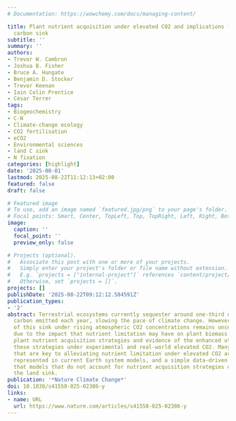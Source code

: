 ```yaml
---
# Documentation: https://wowchemy.com/docs/managing-content/

title: Plant nutrient acquisition under elevated CO2 and implications for the land
  carbon sink
subtitle: ''
summary: ''
authors:
- Trevor W. Cambron
- Joshua B. Fisher
- Bruce A. Hungate
- Benjamin D. Stocker
- Trevor Keenan
- Iain Colin Prentice
- César Terrer
tags:
- Biogeochemistry
- C-N
- Climate-change ecology
- CO2 fertilisation
- eCO2
- Environmental sciences
- land C sink
- N fixation
categories: [highlight]
date: '2025-08-01'
lastmod: 2025-08-22T11:12:13+02:00
featured: false
draft: false

# Featured image
# To use, add an image named `featured.jpg/png` to your page's folder.
# Focal points: Smart, Center, TopLeft, Top, TopRight, Left, Right, BottomLeft, Bottom, BottomRight.
image:
  caption: ''
  focal_point: ''
  preview_only: false

# Projects (optional).
#   Associate this post with one or more of your projects.
#   Simply enter your project's folder or file name without extension.
#   E.g. `projects = ["internal-project"]` references `content/project/deep-learning/index.md`.
#   Otherwise, set `projects = []`.
projects: []
publishDate: '2025-08-22T09:12:12.584591Z'
publication_types:
- '2'
abstract: Terrestrial ecosystems currently sequester around one-third of the anthropogenic
  carbon emitted each year, slowing the pace of climate change. However, the future
  of this sink under rising atmospheric CO2 concentrations remains uncertain, in part
  due to the impact that nutrient limitation may have on plant biomass. Here we review
  plant nutrient acquisition strategies and evidence of the enhanced utilization of
  these strategies under experimental and real-world elevated CO2. Many of the strategies
  that are key to alleviating nutrient limitation under elevated CO2 are not well
  represented in current Earth system models, and a simple data-driven analysis implies
  that models that do not account for nutrient acquisition strategies could underestimate
  the land sink.
publication: '*Nature Climate Change*'
doi: 10.1038/s41558-025-02386-y
links:
- name: URL
  url: https://www.nature.com/articles/s41558-025-02386-y
---
```

